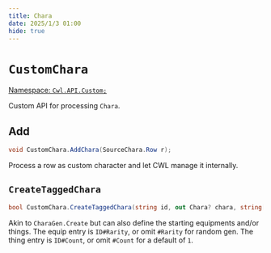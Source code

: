 ```yaml
---
title: Chara
date: 2025/1/3 01:00
hide: true
---
```


# `CustomChara`

[Namespace: `Cwl.API.Custom;`](https://github.com/gottyduke/Elin.Plugins/blob/master/CustomWhateverLoader/API/Custom/CustomChara.cs)

Custom API for processing `Chara`.

## Add

```cs
void CustomChara.AddChara(SourceChara.Row r);
```

Process a row as custom character and let CWL manage it internally.

## `CreateTaggedChara`

```cs
bool CustomChara.CreateTaggedChara(string id, out Chara? chara, string[]? equips = null, string[]? things = null)
```

Akin to `CharaGen.Create` but can also define the starting equipments and/or things. The equip entry is `ID#Rarity`, or omit `#Rarity` for random gen. The thing entry is `ID#Count`, or omit `#Count` for a default of `1`.
 